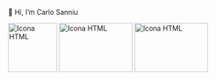 👋 Hi, I’m Carlo Sanniu

<img src="https://images.vexels.com/media/users/3/166383/isolated/preview/6024bc5746d7436c727825dc4fc23c22-html-programming-language-icon-by-vexels.png" width="100px" height="100px" alt="Icona HTML">
<img src="https://miro.medium.com/max/8400/1*kUcnzFjf1UJBKHE8oj5c6g.jpeg" width="150px" height="100px" alt="Icona HTML">
<img src="https://cdn.auth0.com/blog/java-jcp/logo.png" width="150px" height="100px" alt="Icona HTML">


<!---
Carlo-Sanniu/Carlo-Sanniu is a ✨ special ✨ repository because its `README.md` (this file) appears on your GitHub profile.
You can click the Preview link to take a look at your changes.
--->
